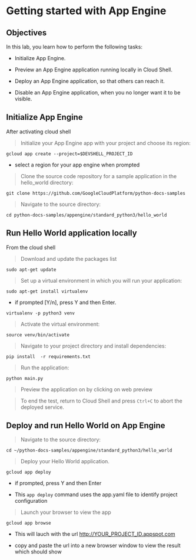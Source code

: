 # Getting started with App Engine


## Objectives

In this lab, you learn how to perform the following tasks:

- Initialize App Engine.

- Preview an App Engine application running locally in Cloud Shell.

- Deploy an App Engine application, so that others can reach it.

- Disable an App Engine application, when you no longer want it to be visible.


## **Initialize App Engine**

After activating cloud shell

> Initialize your App Engine app with your project and choose its region:

  `gcloud app create --project=$DEVSHELL_PROJECT_ID`

  - select a region for your app engine when prompted

> Clone the source code repository for a sample application in the hello_world directory:

  `git clone https://github.com/GoogleCloudPlatform/python-docs-samples`

> Navigate to the source directory:

  `cd python-docs-samples/appengine/standard_python3/hello_world`



## **Run Hello World application locally**


From the cloud shell

> Download and update the packages list

  `sudo apt-get update`

> Set up a virtual environment in which you will run your application:

  `sudo apt-get install virtualenv`

  - if prompted [Y/n], press Y and then Enter.

  `virtualenv -p python3 venv`

> Activate the virtual environment:

  `source venv/bin/activate`

> Navigate to your project directory and install dependencies:

  `pip install  -r requirements.txt`

> Run the application:

  `python main.py`

> Preview the application on by clicking on web preview

> To end the test, return to Cloud Shell and press `Ctrl+C` to abort the deployed service.




## **Deploy and run Hello World on App Engine**


> Navigate to the source directory:

  `cd ~/python-docs-samples/appengine/standard_python3/hello_world`

> Deploy your Hello World application.

  `gcloud app deploy`

  - if prompted, press Y and then Enter

  - This `app deploy` command uses the app.yaml file to identify project configuration

> Launch your browser to view the app

 `gcloud app browse`

 - This will lauch with the url http://YOUR_PROJECT_ID.appspot.com

 - copy and paste the url into a new browser window to view the result which should show 